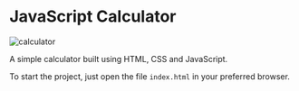 # JavaScript Calculator

![calculator](https://user-images.githubusercontent.com/91540586/194954585-8cbcb02a-748a-4192-beca-bc78d907fa34.jpg)

A simple calculator built using HTML, CSS and JavaScript.

To start the project, just open the file `index.html` in your preferred browser.
